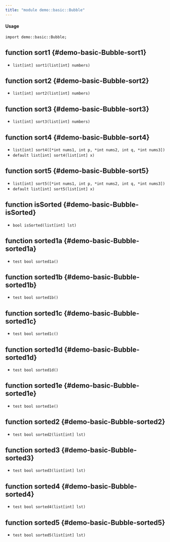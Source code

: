 ```yaml
---
title: "module demo::basic::Bubble"
---
```


#### Usage

`import demo::basic::Bubble;`


## function sort1 {#demo-basic-Bubble-sort1}

* ``list[int] sort1(list[int] numbers)``

## function sort2 {#demo-basic-Bubble-sort2}

* ``list[int] sort2(list[int] numbers)``

## function sort3 {#demo-basic-Bubble-sort3}

* ``list[int] sort3(list[int] numbers)``

## function sort4 {#demo-basic-Bubble-sort4}

* ``list[int] sort4([*int nums1, int p, *int nums2, int q, *int nums3])``
* ``default list[int] sort4(list[int] x)``

## function sort5 {#demo-basic-Bubble-sort5}

* ``list[int] sort5([*int nums1, int p, *int nums2, int q, *int nums3])``
* ``default list[int] sort5(list[int] x)``

## function isSorted {#demo-basic-Bubble-isSorted}

* ``bool isSorted(list[int] lst)``

## function sorted1a {#demo-basic-Bubble-sorted1a}

* ``test bool sorted1a()``

## function sorted1b {#demo-basic-Bubble-sorted1b}

* ``test bool sorted1b()``

## function sorted1c {#demo-basic-Bubble-sorted1c}

* ``test bool sorted1c()``

## function sorted1d {#demo-basic-Bubble-sorted1d}

* ``test bool sorted1d()``

## function sorted1e {#demo-basic-Bubble-sorted1e}

* ``test bool sorted1e()``

## function sorted2 {#demo-basic-Bubble-sorted2}

* ``test bool sorted2(list[int] lst)``

## function sorted3 {#demo-basic-Bubble-sorted3}

* ``test bool sorted3(list[int] lst)``

## function sorted4 {#demo-basic-Bubble-sorted4}

* ``test bool sorted4(list[int] lst)``

## function sorted5 {#demo-basic-Bubble-sorted5}

* ``test bool sorted5(list[int] lst)``

